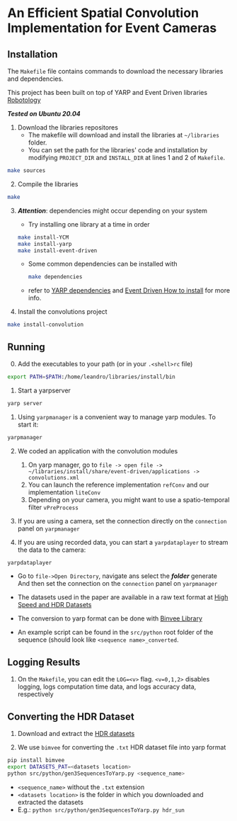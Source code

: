 # An Efficient Spatial Convolution Implementation for Event Cameras

## Installation

The `Makefile` file contains commands to download the necessary libraries and dependencies.

This project has been built on top of YARP and Event Driven libraries [Robotology](https://github.com/robotology)

***Tested on Ubuntu 20.04***

1. Download the libraries repositores
   - The makefile will download and install the libraries at `~/libraries` folder.
   - You can set the path for the libraries' code and installation by modifying `PROJECT_DIR` and `INSTALL_DIR` at lines 1 and 2 of `Makefile`.

```sh
make sources
```

2. Compile the libraries
```sh
make
```

3. ***Attention***: dependencies might occur depending on your system
   - Try installing one library at a time in order
   ```sh
   make install-YCM
   make install-yarp
   make install-event-driven
   ```
   - Some common dependencies can be installed with
     ```sh
     make dependencies
     ```
   - refer to [YARP dependencies](http://www.yarp.it/git-master/dependencies.html) and [Event Driven How to install](https://github.com/robotology/event-driven#how-to-install) for more info.

4. Install the convolutions project
```sh
make install-convolution
```

## Running

0. Add the executables to your path (or in your `.<shell>rc` file)
```sh
export PATH=$PATH:/home/leandro/libraries/install/bin
```

1. Start a yarpserver
```sh
yarp server
```

1. Using `yarpmanager` is a convenient way to manage yarp modules. To start it:
```sh
yarpmanager
```

2. We coded an application with the convolution modules
   1. On yarp manager, go to `file -> open file -> ~/libraries/install/share/event-driven/applications -> convolutions.xml`
   2. You can launch the reference implementation `refConv` and our implementation `liteConv`
   3. Depending on your camera, you might want to use a spatio-temporal filter `vPreProcess`

3. If you are using a camera, set the connection directly on the `connection` panel on `yarpmanager`

4. If you are using recorded data, you can start a `yarpdataplayer` to stream the data to the camera:
```sh
yarpdataplayer
```
   - Go to `file->Open Directory`, navigate ans select the ***folder*** generate
   And then set the connection on the `connection` panel on `yarpmanager`

   - The datasets used in the paper are available in a raw text format at [High Speed and HDR Datasets](http://rpg.ifi.uzh.ch/E2VID.html)
   - The conversion to yarp format can be done with [Binvee Library](https://github.com/event-driven-robotics/bimvee)
   - An example script can be found in the `src/python` root folder of the sequence (should look like `<sequence name>_converted`.

## Logging Results

1. On the `Makefile`, you can edit the `LOG=<v>` flag. `<v=0,1,2>` disables logging, logs computation time data, and logs accuracy data, respectively

## Converting the HDR Dataset
1. Download and extract the [HDR datasets](https://rpg.ifi.uzh.ch/E2VID.html)

2. We use `bimvee` for converting the `.txt` HDR dataset file into yarp format
```sh
pip install bimvee
export DATASETS_PAT=<datasets location>
python src/python/gen3SequencesToYarp.py <sequence_name>
```
 - `<sequence_name>` without the `.txt` extension
 - `<datasets location>` is the folder in which you downloaded and extracted the datasets 
 - E.g.: `python src/python/gen3SequencesToYarp.py hdr_sun`


